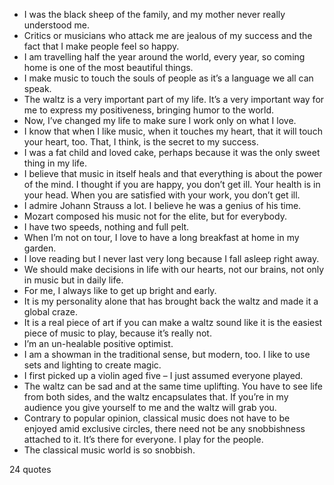  - I was the black sheep of the family, and my mother never really understood me.
 - Critics or musicians who attack me are jealous of my success and the fact that I make people feel so happy.
 - I am travelling half the year around the world, every year, so coming home is one of the most beautiful things.
 - I make music to touch the souls of people as it’s a language we all can speak.
 - The waltz is a very important part of my life. It’s a very important way for me to express my positiveness, bringing humor to the world.
 - Now, I’ve changed my life to make sure I work only on what I love.
 - I know that when I like music, when it touches my heart, that it will touch your heart, too. That, I think, is the secret to my success.
 - I was a fat child and loved cake, perhaps because it was the only sweet thing in my life.
 - I believe that music in itself heals and that everything is about the power of the mind. I thought if you are happy, you don’t get ill. Your health is in your head. When you are satisfied with your work, you don’t get ill.
 - I admire Johann Strauss a lot. I believe he was a genius of his time.
 - Mozart composed his music not for the elite, but for everybody.
 - I have two speeds, nothing and full pelt.
 - When I’m not on tour, I love to have a long breakfast at home in my garden.
 - I love reading but I never last very long because I fall asleep right away.
 - We should make decisions in life with our hearts, not our brains, not only in music but in daily life.
 - For me, I always like to get up bright and early.
 - It is my personality alone that has brought back the waltz and made it a global craze.
 - It is a real piece of art if you can make a waltz sound like it is the easiest piece of music to play, because it’s really not.
 - I’m an un-healable positive optimist.
 - I am a showman in the traditional sense, but modern, too. I like to use sets and lighting to create magic.
 - I first picked up a violin aged five – I just assumed everyone played.
 - The waltz can be sad and at the same time uplifting. You have to see life from both sides, and the waltz encapsulates that. If you’re in my audience you give yourself to me and the waltz will grab you.
 - Contrary to popular opinion, classical music does not have to be enjoyed amid exclusive circles, there need not be any snobbishness attached to it. It’s there for everyone. I play for the people.
 - The classical music world is so snobbish.

24 quotes